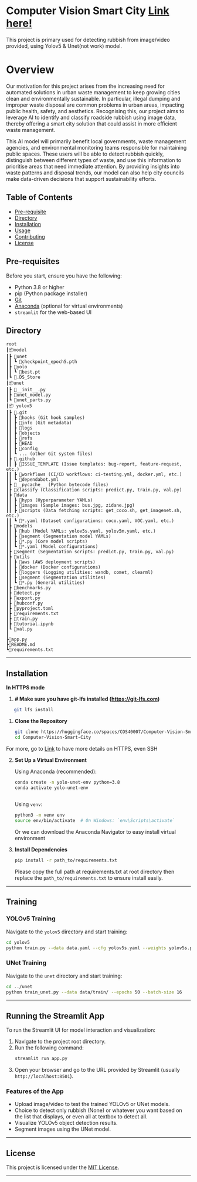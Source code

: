 # Computer Vision Smart City [Link here!](https://huggingface.co/spaces/COS40007/Computer-Vision-Smart-City)
This project is primary used for detecting rubbish from image/video provided, using Yolov5 & Unet(not work) model.

# Overview
Our motivation for this project arises from the increasing need for automated solutions in urban waste management to keep growing cities clean and environmentally sustainable. In particular, illegal dumping and improper waste disposal are common problems in urban areas, impacting public health, safety, and aesthetics. Recognising this, our project aims to leverage
AI to identify and classify roadside rubbish using image data, thereby offering a smart city solution that could assist in more efficient waste management.

This AI model will primarily benefit local governments, waste management agencies, and environmental monitoring teams responsible for maintaining public spaces. These users will be able to detect rubbish quickly, distinguish between different types of waste, and use this information to prioritise areas that need immediate attention. By providing insights into waste patterns and disposal trends, our model can also help city councils make data-driven decisions that support sustainability efforts.

## Table of Contents
- [Pre-requisite](#pre-requisite)
- [Directory](#directory)
- [Installation](#installation)
- [Usage](#usage)
- [Contributing](#contributing)
- [License](#license)

<!--, best download Anaconda Navigator to create virtual environment easily-->
## Pre-requisites

Before you start, ensure you have the following:
- Python 3.8 or higher
- pip (Python package installer)
- [Git](https://git-scm.com/)
- [Anaconda](https://www.anaconda.com/) (optional for virtual environments)
- `streamlit` for the web-based UI


## Directory
```
root
┃📦model
┃┣ 📂unet
┃┃ ┗ 📜checkpoint_epoch5.pth
┃┣ 📂yolo
┃┃ ┗ 📜best.pt
┃┗ 📜.DS_Store
┃📦unet
┃┣ 📜__init__.py
┃┣ 📜unet_model.py
┃┗ 📜unet_parts.py
┃📦 yolov5
┃┣ 📂.git
┃┃ ┣ 📂hooks (Git hook samples)
┃┃ ┣ 📂info (Git metadata)
┃┃ ┣ 📂logs
┃┃ ┣ 📂objects
┃┃ ┣ 📂refs
┃┃ ┣ 📜HEAD
┃┃ ┣ 📜config
┃┃ ┗ ... (other Git system files)
┃┣ 📂.github
┃┃ ┣ 📂ISSUE_TEMPLATE (Issue templates: bug-report, feature-request, etc.)
┃┃ ┣ 📂workflows (CI/CD workflows: ci-testing.yml, docker.yml, etc.)
┃┃ ┗ 📜dependabot.yml
┃┣ 📂__pycache__ (Python bytecode files)
┃┣ 📂classify (Classification scripts: predict.py, train.py, val.py)
┃┣ 📂data
┃┃ ┣ 📂hyps (Hyperparameter YAMLs)
┃┃ ┣ 📂images (Sample images: bus.jpg, zidane.jpg)
┃┃ ┣ 📂scripts (Data fetching scripts: get_coco.sh, get_imagenet.sh, etc.)
┃┃ ┗ 📜*.yaml (Dataset configurations: coco.yaml, VOC.yaml, etc.)
┃┣ 📂models
┃┃ ┣ 📂hub (Model YAMLs: yolov5s.yaml, yolov5m.yaml, etc.)
┃┃ ┣ 📂segment (Segmentation model YAMLs)
┃┃ ┣ 📜*.py (Core model scripts)
┃┃ ┗ 📜*.yaml (Model configurations)
┃┣ 📂segment (Segmentation scripts: predict.py, train.py, val.py)
┃┣ 📂utils
┃┃ ┣ 📂aws (AWS deployment scripts)
┃┃ ┣ 📂docker (Docker configurations)
┃┃ ┣ 📂loggers (Logging utilities: wandb, comet, clearml)
┃┃ ┣ 📂segment (Segmentation utilities)
┃┃ ┗ 📜*.py (General utilities)
┃┣ 📜benchmarks.py
┃┣ 📜detect.py
┃┣ 📜export.py
┃┣ 📜hubconf.py
┃┣ 📜pyproject.toml
┃┣ 📜requirements.txt
┃┣ 📜train.py
┃┣ 📜tutorial.ipynb
┃┗ 📜val.py
┃
┣📜app.py
┣📜README.md
┗📜requirements.txt
```

---


## Installation

**In HTTPS mode**

1. **# Make sure you have git-lfs installed (https://git-lfs.com)**
```bash
   git lfs install
```

1. **Clone the Repository**
   ```bash
   git clone https://huggingface.co/spaces/COS40007/Computer-Vision-Smart-City
   cd Computer-Vision-Smart-City
   ```

For more, go to [Link](https://huggingface.co/spaces/COS40007/Computer-Vision-Smart-City/tree/main?clone=true) to have more details on HTTPS, even SSH

2. **Set Up a Virtual Environment**
   
    Using Anaconda (recommended):
   ```bash
   conda create -n yolo-unet-env python=3.8
   conda activate yolo-unet-env
 
   ```

   Using `venv`:
   ```bash
   python3 -m venv env
   source env/bin/activate  # On Windows: `env\Scripts\activate`
   ```
   
   Or we can download the Anaconda Navigator to easy install virtual environment

3. **Install Dependencies**
   ```bash
   pip install -r path_to/requirements.txt
   ```

    Please copy the full path at requirements.txt at root directory then replace the `path_to/requirements.txt` to ensure install easily. 

---

## Training

### YOLOv5 Training

Navigate to the `yolov5` directory and start training:
```bash
cd yolov5
python train.py --data data.yaml --cfg yolov5s.yaml --weights yolov5s.pt --epochs 100
```

### UNet Training

Navigate to the `unet` directory and start training:
```bash
cd ../unet
python train_unet.py --data data/train/ --epochs 50 --batch-size 16
```

---

## Running the Streamlit App

To run the Streamlit UI for model interaction and visualization:

1. Navigate to the project root directory.
2. Run the following command:
   ```bash
   streamlit run app.py
   ```
3. Open your browser and go to the URL provided by Streamlit (usually `http://localhost:8501`).

### Features of the App
- Upload image/video to test the trained YOLOv5 or UNet models.
- Choice to detect only rubbish (None) or whatever you want based on the list that displays, or even all at textbox to detect all.
- Visualize YOLOv5 object detection results.
- Segment images using the UNet model.

---

## License

This project is licensed under the [MIT License](LICENSE).

---
